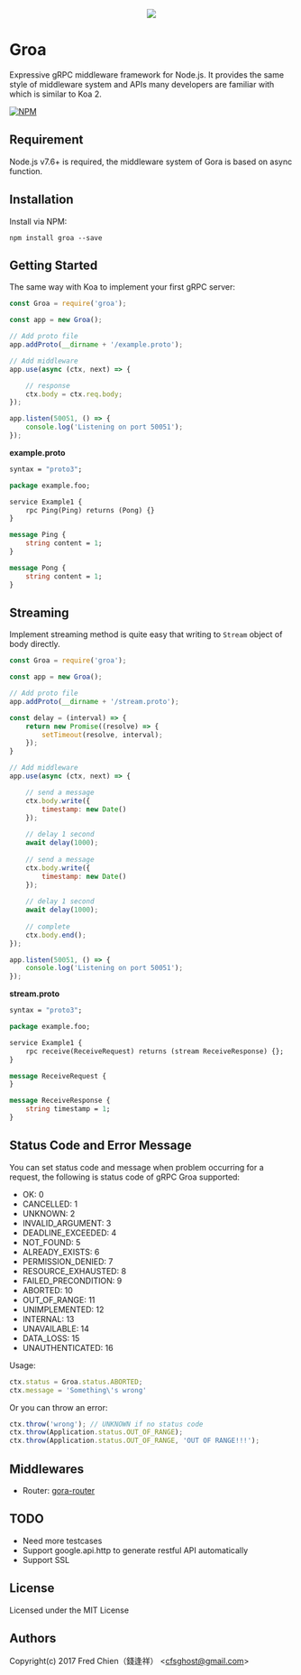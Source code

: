 <p align="center">
<a href="https://github.com/cfsghost/brig">
<img src="https://user-images.githubusercontent.com/252072/30776180-913e50e0-a0d4-11e7-819b-87ed776e6a47.png">
</a>
</p>

# Groa

Expressive gRPC middleware framework for Node.js. It provides the same style of middleware system and APIs many developers are familiar with which is similar to Koa 2.

[![NPM](https://nodei.co/npm/groa.png?downloads=true&downloadRank=true&stars=true)](https://nodei.co/npm/groa/)

## Requirement

Node.js v7.6+ is required, the middleware system of Gora is based on async function.

## Installation

Install via NPM:

```shell
npm install groa --save
```

## Getting Started

The same way with Koa to implement your first gRPC server:

```javascript
const Groa = require('groa');

const app = new Groa();

// Add proto file
app.addProto(__dirname + '/example.proto');

// Add middleware
app.use(async (ctx, next) => {

	// response
	ctx.body = ctx.req.body;
});

app.listen(50051, () => {
	console.log('Listening on port 50051');
});
```

__example.proto__

```proto
syntax = "proto3";

package example.foo;

service Example1 {
	rpc Ping(Ping) returns (Pong) {}
}

message Ping {
	string content = 1;
}

message Pong {
	string content = 1;
}
```

## Streaming

Implement streaming method is quite easy that writing to `Stream` object of body directly.

```javascript
const Groa = require('groa');

const app = new Groa();

// Add proto file
app.addProto(__dirname + '/stream.proto');

const delay = (interval) => {
	return new Promise((resolve) => {
		setTimeout(resolve, interval);
	});
}

// Add middleware
app.use(async (ctx, next) => {

	// send a message
	ctx.body.write({
		timestamp: new Date()
	});
	
	// delay 1 second
	await delay(1000);
	
	// send a message
	ctx.body.write({
		timestamp: new Date()
	});
	
	// delay 1 second
	await delay(1000);
	
	// complete
	ctx.body.end();
});

app.listen(50051, () => {
	console.log('Listening on port 50051');
});
```

__stream.proto__

```proto
syntax = "proto3";

package example.foo;

service Example1 {
	rpc receive(ReceiveRequest) returns (stream ReceiveResponse) {};
}

message ReceiveRequest {
}

message ReceiveResponse {
	string timestamp = 1;
}
```

## Status Code and Error Message

You can set status code and message when problem occurring for a request, the following is status code of gRPC Groa supported:

* OK: 0
* CANCELLED: 1
* UNKNOWN: 2
* INVALID_ARGUMENT: 3
* DEADLINE_EXCEEDED: 4
* NOT_FOUND: 5
* ALREADY_EXISTS: 6
* PERMISSION_DENIED: 7
* RESOURCE_EXHAUSTED: 8
* FAILED_PRECONDITION: 9
* ABORTED: 10
* OUT_OF_RANGE: 11
* UNIMPLEMENTED: 12
* INTERNAL: 13
* UNAVAILABLE: 14
* DATA_LOSS: 15
* UNAUTHENTICATED: 16

Usage:

```javascript
ctx.status = Groa.status.ABORTED;
ctx.message = 'Something\'s wrong'
```

Or you can throw an error:

```javascript
ctx.throw('wrong'); // UNKNOWN if no status code
ctx.throw(Application.status.OUT_OF_RANGE);
ctx.throw(Application.status.OUT_OF_RANGE, 'OUT OF RANGE!!!');
```

## Middlewares

* Router: [gora-router](https://github.com/GroaJS/groa-router)

## TODO

* Need more testcases
* Support google.api.http to generate restful API automatically
* Support SSL

## License
Licensed under the MIT License
 
## Authors
Copyright(c) 2017 Fred Chien（錢逢祥） <<cfsghost@gmail.com>>
